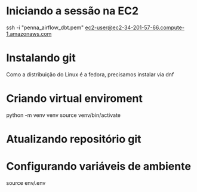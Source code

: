 # Iniciando a sessão na EC2
ssh -i "penna_airflow_dbt.pem" ec2-user@ec2-34-201-57-66.compute-1.amazonaws.com

# Instalando git
Como a distribuição do Linux é a fedora, precisamos instalar via dnf

# Criando virtual enviroment
python -m venv venv
source venv/bin/activate

# Atualizando repositório git

# Configurando variáveis de ambiente
source env/.env